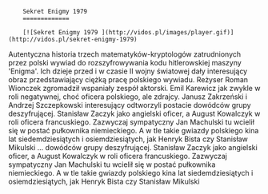 
        Sekret Enigmy 1979 
        =============
        
        [![Sekret Enigmy 1979 ](http://vidos.pl/images/player.gif)](http://vidos.pl/sekret-enigmy-1979)
        
        
 Autentyczna historia trzech matematyków-kryptologów zatrudnionych przez polski wywiad do rozszyfrowywania kodu hitlerowskiej maszyny 'Enigma'. Ich dzieje przed i w czasie II wojny światowej dały interesujący obraz przedstawiający ciężką pracę polskiego wywiadu. Reżyser Roman Wionczek zgromadził wspaniały zespół aktorski. Emil Karewicz jak zwykle w roli negatywnej, choć oficera polskiego, ale zdrajcy. Janusz Zakrzeński i Andrzej Szczepkowski interesujący odtworzyli postacie dowódców grupy deszyfrującej. Stanisław Zaczyk jako angielski oficer, a August Kowalczyk w roli oficera francuskiego. Zazwyczaj sympatyczny Jan Machulski tu wcielił się w postać pułkownika niemieckiego. A w tle takie gwiazdy polskiego kina lat siedemdziesiątych i osiemdziesiątych, jak Henryk Bista czy Stanisław Mikulski   ... dowódców grupy deszyfrującej. Stanisław Zaczyk jako angielski oficer, a August Kowalczyk w roli oficera francuskiego. Zazwyczaj sympatyczny Jan Machulski tu wcielił się w postać pułkownika niemieckiego. A w tle takie gwiazdy polskiego kina lat siedemdziesiątych i osiemdziesiątych, jak Henryk Bista czy Stanisław Mikulski
    